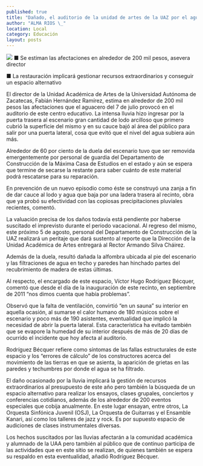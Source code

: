 ```yaml
---
published: true
title: "Dañado, el auditorio de la unidad de artes de la UAZ por el aguacero del 7 de julio"
author: "ALMA RIOS \_"
location: Local
category: Educación
layout: posts
---
```


![](http://i.imgur.com/0T2QMvEm.jpg)
■ Se estiman las afectaciones en alrededor de 200 mil pesos, asevera director

■ La restauración implicará gestionar recursos extraordinarios y conseguir un espacio alternativo

El director de la Unidad Académica de Artes de la Universidad Autónoma de Zacatecas, Fabián Hernández Ramírez, estima en alrededor de 200 mil pesos las afectaciones que el aguacero del 7 de julio provocó en el auditorio de este centro educativo. 
La intensa lluvia hizo ingresar por la puerta trasera al escenario gran cantidad de lodo arcilloso que primero cubrió la superficie del mismo y en su cauce bajó al área del público para salir por una puerta lateral, cosa que evitó que el nivel del agua subiera aún más.

Alrededor de 60 por ciento de la duela del escenario tuvo que ser removida emergentemente por personal de guardia del Departamento de Construcción de la Máxima Casa de Estudios en el estado y aún se espera que termine de secarse la restante para saber cuánto de este material podrá rescatarse para su reparación.

En prevención de un nuevo episodio como éste se construyó una zanja a fin de dar cauce al lodo y agua que baja por una ladera trasera al recinto, obra que ya probó su efectividad con las copiosas precipitaciones pluviales recientes, comentó.

La valuación precisa de los daños todavía está pendiente por haberse suscitado el imprevisto durante el periodo vacacional. Al regreso del mismo, este próximo 5 de agosto, personal del Departamento de Construcción de la UAZ realizará un peritaje que dará sustento al reporte que la Dirección de la Unidad Académica de Artes entregará al Rector Armando Silva Cháirez. 

Además de la duela, resultó dañada la alfombra ubicada al pie del escenario y las filtraciones de agua en techo y paredes han hinchado partes del recubrimiento de madera de estas últimas.

Al respecto, el encargado de este espacio, Víctor Hugo Rodríguez Bécquer, comentó que desde el día de la inauguración de este recinto, en septiembre de 2011 “nos dimos cuenta que había problemas”. 

Observó que la falta de ventilación, convirtió “en un sauna” su interior en aquella ocasión, al sumarse el calor humano de 180 músicos sobre el escenario y poco más de 190 asistentes, eventualidad que implicó la necesidad de abrir la puerta lateral. 
Esta característica ha evitado también que se evapore la humedad de su interior después de más de 20 días de ocurrido el incidente que hoy afecta al auditorio. 

Rodríguez Bécquer refiere como síntomas de las fallas estructurales de este espacio y los “errores de cálculo” de los constructores acerca del movimiento de las tierras en que se asienta, la aparición de grietas en las paredes y techumbres por donde el agua se ha filtrado.

El daño ocasionado por la lluvia implicará la gestión de recursos extraordinarios al presupuesto de este año pero también la búsqueda de un espacio alternativo para realizar los ensayos, clases grupales, conciertos y conferencias cotidianos, además de los alrededor de 200 eventos especiales que cobija anualmente.
En este lugar ensayan, entre otros, La Orquesta Sinfónica Juvenil (OSJ), La Orquesta de Guitarras y el Ensamble Kanari, así como los talleres de jazz y rock. Es por supuesto espacio de audiciones de clases instrumentales diversas.

Los hechos suscitados por las lluvias afectarán a la comunidad académica y alumnado de la UAA pero también al público que de continuo participa de las actividades que en este sitio se realizan, de quienes también se espera su respaldo en esta eventualidad, añadió Rodríguez Bécquer.
